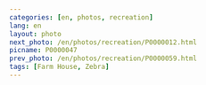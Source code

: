 ```yaml
---
categories: [en, photos, recreation]
lang: en
layout: photo
next_photo: /en/photos/recreation/P0000012.html
picname: P0000047
prev_photo: /en/photos/recreation/P0000059.html
tags: [Farm House, Zebra]
---
```

